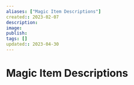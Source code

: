 ```yaml
---
aliases: ["Magic Item Descriptions"]
created:: 2023-02-07
description: 
image: 
publish: 
tags: []
updated:: 2023-04-30
---
```

# Magic Item Descriptions
